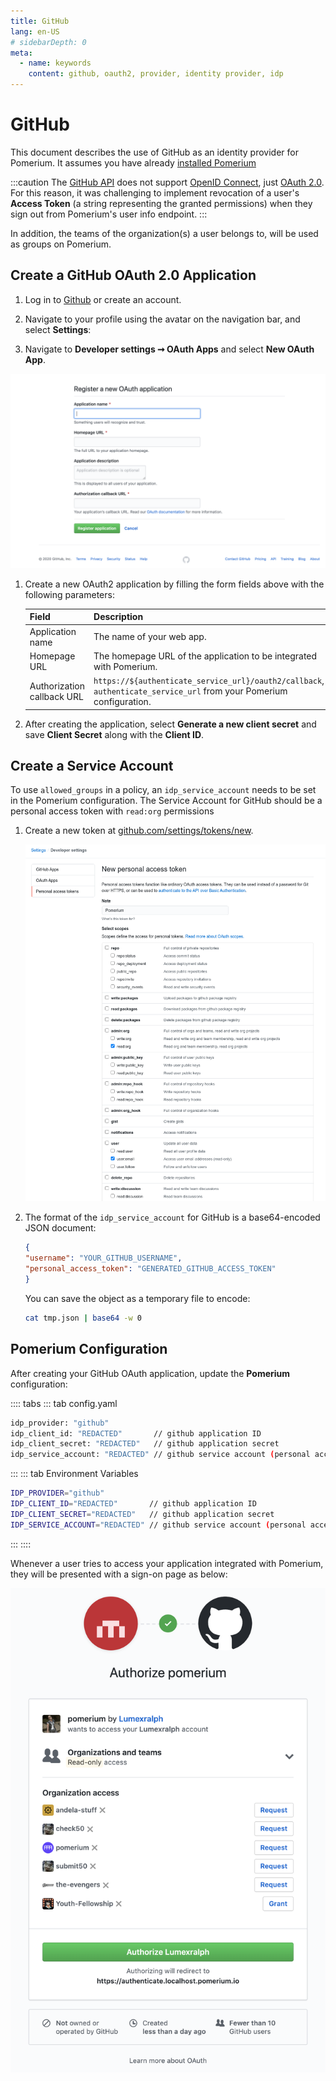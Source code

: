 ```yaml
---
title: GitHub
lang: en-US
# sidebarDepth: 0
meta:
  - name: keywords
    content: github, oauth2, provider, identity provider, idp
---
```


# GitHub

This document describes the use of GitHub as an identity provider for Pomerium. It assumes you have already [installed Pomerium](/install/)

:::caution
The [GitHub API] does not support [OpenID Connect], just [OAuth 2.0].
For this reason, it was challenging to implement revocation of a user's **Access Token** (a string representing the granted permissions) when they sign out from Pomerium's user info endpoint.
:::

In addition, the teams of the organization(s) a user belongs to, will be used as groups on Pomerium.

## Create a GitHub OAuth 2.0 Application

1. Log in to [Github](https://github.com/login) or create an account.

1. Navigate to your profile using the avatar on the navigation bar, and select **Settings**:

1. Navigate to **Developer settings ➞ OAuth Apps** and select **New OAuth App**.

  ![GitHub OAuth2 Application creation](./img/github/github-oauth-creation.png)

1. Create a new OAuth2 application by filling the form fields above with the following parameters:

   | Field                       | Description                                                         |
   | --------------------------- | ------------------------------------------------------------------- |
   | Application name            | The name of your web app.                                           |
   | Homepage URL                | The homepage URL of the application to be integrated with Pomerium. |
   | Authorization callback URL  | `https://${authenticate_service_url}/oauth2/callback`, `authenticate_service_url` from your Pomerium configuration. |


1. After creating the application, select **Generate a new client secret** and save **Client Secret** along with the **Client ID**.

## Create a Service Account

To use `allowed_groups` in a policy, an `idp_service_account` needs to be set in the Pomerium configuration. The Service Account for GitHub should be a personal access token with `read:org` permissions

1. Create a new token at [github.com/settings/tokens/new](https://github.com/settings/tokens/new).

   ![Personal Access Token](./img/github/github-personal-access-token.png)

1. The format of the `idp_service_account` for GitHub is a base64-encoded JSON document:

   ```json
   {
   "username": "YOUR_GITHUB_USERNAME",
   "personal_access_token": "GENERATED_GITHUB_ACCESS_TOKEN"
   }
   ```

   You can save the object as a temporary file to encode:

   ```bash
   cat tmp.json | base64 -w 0
   ```

## Pomerium Configuration

After creating your GitHub OAuth application, update the **Pomerium** configuration:

:::: tabs
::: tab config.yaml
```bash
idp_provider: "github"
idp_client_id: "REDACTED"       // github application ID
idp_client_secret: "REDACTED"   // github application secret
idp_service_account: "REDACTED" // github service account (personal access token)
```
:::
::: tab Environment Variables
```bash
IDP_PROVIDER="github"
IDP_CLIENT_ID="REDACTED"       // github application ID
IDP_CLIENT_SECRET="REDACTED"   // github application secret
IDP_SERVICE_ACCOUNT="REDACTED" // github service account (personal access token)
```
:::
::::

Whenever a user tries to access your application integrated with Pomerium, they will be presented with a sign-on page as below:

![GitHub Sign-on Page](./img/github/github-signon-page.png)

[Github API]: https://developer.github.com/v3/#oauth2-token-sent-in-a-header
[openid connect]: https://en.wikipedia.org/wiki/OpenID_Connect
[OAuth 2.0]: https://auth0.com/docs/protocols/oauth2
